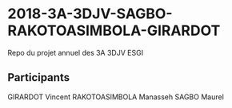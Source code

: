 # 2018-3A-3DJV-SAGBO-RAKOTOASIMBOLA-GIRARDOT
Repo du projet annuel des 3A 3DJV ESGI

## Participants
GIRARDOT Vincent
RAKOTOASIMBOLA Manasseh
SAGBO Maurel
